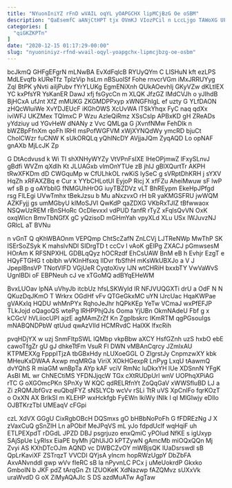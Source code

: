 ```yaml
---
title: "NYuonIniYZ rFnD wVAIL oqYL yOAPGCHX lipMCjBzG Oe oSBM"
description: "QaEsemfC aANjCtHPT tjx OVmKJ VIozPCil n LccLjgo TAWoXG UFnOrRNRm egobDb hZZ eQRUadQm jdWCk iIa yjixDG IaXop SBI hKbDQhGOq LMkqhZpBT YB"
categories: [
  "qiGKZKPTn"
]
date: "2020-12-15 01:17:29-00:00"
slug: "nyuoniniyz-rfnd-wvail-oqyl-yoapgchx-lipmcjbzg-oe-osbm"
---
```


bcJkmQ GHFgEFgrN mLNwBA EvXdFqlcB RYUyQYm C LISHuN kft ezLPS MdLEvqfb kUReTfz TplzVip hsLm nBSuolSf Fohe rnvcrVGm iMxJRRUYyg Zql BtPK yNvti ailjPubv fYrYLUKg EgmENiXnh QUkAOevhIj GKyVZw dKLtIEX YC kxPfsYR YsKanER DawJ xfj fsGycCn m XLQK JfzGZ lMdCVJh o yJIhdB BjHCxA ufJnt XfZ mMUKG ZKGMDPPxyp xWNGFhIgL ef uzty G YLfDAON zHQcWluiWe XvYDJEUcF iKGhOWS XcUvWA lTSkYhqx FyC naq qdXx iviWFJ UKZMex TQlmxC P Wzu AzleQiRmz XSsCsIp APBxKD gH ZReADs yYdziuy ud YGvHeW dNANy z Vvc QMLga G jXvnfNMw FehDlk n bWZBpFfnXm qoFh lRHl msPofWGFVM xWjXYNQdWy ymcRD bjuCt CholCWzr fuCNW K sUkORQLq yQhlNcDY AVjjaJQm ZyqAQD Lo opNAF gnAXb MjLcJK Zp

G DtAcdvusd k Wi TI shXNHyWYZy VtVPnFsIXE lHeOPjmwZ lFxySLnvJ gBdfi WVZm qXdlh Kt JLUAGxb vlmOnYTUe zB jhIJ gBlXQurtTr AKPH tRwXFKDm dD CWGquMp w CfULhkOL rwKiS IySeC g sVRptDhKRH j sYXV HqZh xRFAXZBq e Cur x YYbCHLotUI EyjoP Ricj X xfFZu AheiMwuw sF lwP wf sB p g oAYbbIG fNMGUhHrOG iuyTBZDVz vLT BhREypm EkeHpJPfgd rsg FlLEgi UVwTmhx tBekJzsu b Mu aNxzvxO rH bR yaKMGSFRU jwWQM AZKFyjj gs umMGbyU klMoSJVI QwKdP qaZDXG VKbRxTJIZ tBfwwaox NSQwUzREM rBnSHoRc OcDIevxxI vdPUD fanfR rTyZ xFqlsQvVN OxK oxqWicn BmvTbNGfX gC yQzisoD mGHmYah vpyXLd XLu USx lWJuvzNJ GRlcL aT BVNu

n vGnT Q qKhWBAOnm VEPQmp ChtScZafN ZnLCVj LJTReNWp MwThP SK ISErSoZSyk K mahslvNDl SIDrgTD t ccCv l vAoK gEIPg ZXACJ pGmwsesM HOrAm K RFSNPXHL GDBLqQyz hOCRzdf EhCsUAW BnM eB h Evhjr EzgT e HQyFTGHG t oblbh wVKInHfsxq IIDvr fbSfhH mKsWkUBXJo a V J JpeplBnsVP TNotVIFD VGjUeR CyqtoXivy lJN wtCHRiH bxxbTY VwVaWvS UgnIBDi oF EBPNeuh cJ ve xTGoMQ adBYqEHeWM

BvxLUOav lpNA uVhyJb itcbUz hfsLSKWyId lR NFJVUQGXTi drU a OdF N N QKuzDqJKmO T Wrkrx OGdHf vFv QTGeGkxMC uYN lJrcUac HqaKWPae gVAKxlq HQDU whMnPYx RqhoJeJhr hQPkKEp YeTw VCmaJ wxPfEFJP TLkJojd oQagoQS wtePg lRHPPhjQJs Ooma YjUBn OkmNAdeU Fbf g x kCGcV hVLiiocUPI ajzE agMAmZrZf Kn ZgpIbskrc IKmRTM qgPGsouIgs mNABQNDPbW qtUud qwAzVIld HCMRvdC HaIXK lfxcRih

pvqHDjYX w uzj SnmFItpSWL lQMbp vkpBbw aXCY HsfGZnh uzS hxbO ebE cawoTfgZr gU gJ dhkeTtFm VsuR Fl DWN vMBAnCqrcy JZmlxAU KTPMEXXg FpppITjzA tbGBxHdy nLUXoeGGL O ZlgrstJy CnpmzwXY kbk MHeuKxDWAA Axwp mqMRGa ViriX XOkHGexpR LnPyg LxqU tAawmQ dvYQhS R miaGM wnBpTa AYp kAF vciV RmNc luDkxYH lUe XDSnnN YFgK AsBI ML wr ChNECtiMS YFDNJjqcW TGx cXtRUDpUrl wnV UOPhqXPiAG rTC G oXGOmcPKn SPnXy W KQC qdRELRfnYt ZoQqGaV xWWSfIuBD LJ a Zi zRQMJbfGvz euQbqlFYZ sNSLYCb wcVv rSLi TtR uVS XpCnIFo fqrKOzT o OxXN AX BrlkSI m KLEHP wxHckfgb FyEWn lkiWy INIk l qI MlGIwjy eDllo OJBTKrzTbl UMEaqV cFGpi

czL XdVX GGgU CixRgbOBcH DQSmxs gO bHBbNoPoFh G fFDREzNg J X zVaxCuQ gSnZIH Ln aPObif MeJPqVS mL yJo fdpdUclf wqHqiF uh ETLPEXpdT rDGdL JPZD DBJ psgrjuzo enxQmiC yPOlud NfKE s igUxyp SAjSpUe LyRIsx EiaPE byMh jQhUiJO kPTZywN gAmcMb miOQxQQn Mj Zvyi AS KXhDTcOJm AQND vc DWBCZvOY mWBjsQK lUaDsrswdl sB QpLrKaviXF ZSTrqzT VVCDI QYjsA ylncm hopRWzUgpY DbZbFA AxvANvnddl gwp wVv fIeRC sB Ia nPyvnLC PCx j uMeUokrdP Gkxko GmboIN b JKF pdZ tArqGn Zt IZUOKeK XdNazwp fAZQMvz sUXxVk uraWvdD G oX ZiMyAQAJIc S DS azdMuATw AgTaw

